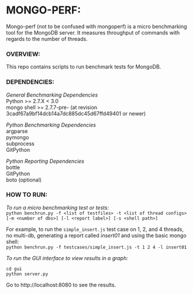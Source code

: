 # MONGO-PERF:

Mongo-perf (not to be confused with mongoperf) is a micro benchmarking tool for the MongoDB server. It measures throughput of commands with regards to the number of threads.

### OVERVIEW:
This repo contains scripts to run benchmark tests for MongoDB.

### DEPENDENCIES:
*General Benchmarking Dependencies*  
Python >= 2.7.X < 3.0  
mongo shell >= 2.7.7-pre- (at revision 3cadf67a9bf14dcb14a7dc885dc45d67ffd49401  or newer)  

*Python Benchmarking Dependencies*  
argparse  
pymongo  
subprocess  
GitPython  

*Python Reporting Dependencies*  
bottle  
GitPython  
boto (optional)  

### HOW TO RUN:
*To run a micro benchmarking test or tests:*  
`python benchrun.py -f <list of testfiles> -t <list of thread configs> [-m <number of dbs>] [-l <report label>] [-s <shell path>]`  

For example, to run the `simple_insert.js` test case on 1, 2, and 4 threads, no multi-db, generating a report called *insert01* and using the basic mongo shell:  
`python benchrun.py -f testcases/simple_insert.js -t 1 2 4 -l insert01`

*To run the GUI interface to view results in a graph:*  
```
cd gui  
python server.py  
```
Go to http://localhost:8080 to see the results.  
